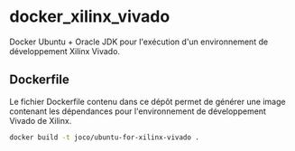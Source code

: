 # docker_xilinx_vivado
Docker Ubuntu + Oracle JDK pour l'exécution d'un environnement de développement Xilinx Vivado.

## Dockerfile

Le fichier Dockerfile contenu dans ce dépôt permet de générer une image contenant les dépendances pour l'environnement de développement Vivado de Xilinx.

```bash
docker build -t joco/ubuntu-for-xilinx-vivado .
```
